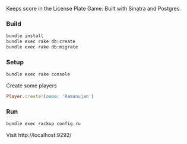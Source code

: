 Keeps score in the License Plate Game. Built with Sinatra and Postgres.

### Build
```bash
bundle install
bundle exec rake db:create
bundle exec rake db:migrate
```

### Setup

```bash
bundle exec rake console
```

Create some players

```ruby
Player.create!(name: 'Ramanujan')
```

### Run

```bash
bundle exec rackup config.ru
```

Visit http://localhost:9292/
